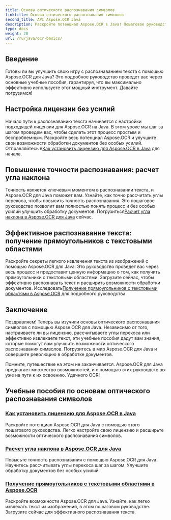 ```yaml
---
title: Основы оптического распознавания символов
linktitle: Основы оптического распознавания символов
second_title: API Aspose.OCR Java
description: Раскройте потенциал Aspose.OCR в Java! Пошаговое руководство по настройке лицензии и расширению возможностей оптического распознавания символов. Рассчитайте углы наклона и легко извлекайте текст.
type: docs
weight: 20
url: /ru/java/ocr-basics/
---
```

## Введение

Готовы ли вы улучшить свою игру с распознаванием текста с помощью Aspose.OCR для Java? Это подробное руководство проведет вас через основные учебные пособия, гарантируя, что вы максимально эффективно используете этот мощный инструмент. Давайте погрузимся!

## Настройка лицензии без усилий

Начало пути к распознаванию текста начинается с настройки подходящей лицензии для Aspose.OCR на Java. В этом уроке мы шаг за шагом проведем вас, чтобы сделать этот процесс простым и беспроблемным. Раскройте весь потенциал Aspose.OCR и улучшите свои возможности обработки документов без особых усилий. Отправляйтесь в[Как установить лицензию для Aspose.OCR в Java](./set-license/) для начала.

## Повышение точности распознавания: расчет угла наклона

 Точность является ключевым моментом в распознавании текста, и Aspose.OCR для Java поможет вам. Узнайте, как точно рассчитать углы перекоса, чтобы повысить точность распознавания. Это пошаговое руководство позволит вам полностью понять процесс и без особых усилий улучшить обработку документов. Погрузиться[Расчет угла наклона в Aspose.OCR для Java](./calculate-skew-angle/) сейчас.

## Эффективное распознавание текста: получение прямоугольников с текстовыми областями

Раскройте секреты легкого извлечения текста из изображений с помощью Aspose.OCR для Java. Это руководство проведет вас через весь процесс и предоставит ценную информацию о том, как получить прямоугольники с текстовыми областями. Загрузите сейчас, чтобы эффективно распознавать текст и расширить возможности обработки документов. Исследовать[Получение прямоугольников с текстовыми областями в Aspose.OCR](./get-rectangles-with-text-areas/) для подробного руководства.

## Заключение

Поздравляем! Теперь вы изучили основы оптического распознавания символов с помощью Aspose.OCR для Java. Независимо от того, настраиваете ли вы лицензию, рассчитываете углы перекоса или эффективно извлекаете текст, эти учебные пособия дадут вам знания, которые помогут вам улучшить возможности оптического распознавания символов. Погрузитесь в мир Aspose.OCR для Java и совершите революцию в обработке документов.

Помните, путешествие на этом не заканчивается. Aspose.OCR для Java предлагает множество возможностей, и с помощью этих руководств вы уже на пути к их освоению. Удачного OCR!
## Учебные пособия по основам оптического распознавания символов
### [Как установить лицензию для Aspose.OCR в Java](./set-license/)
Раскройте потенциал Aspose.OCR для Java с помощью этого пошагового руководства. Легко настройте свою лицензию и расширьте возможности оптического распознавания символов.
### [Расчет угла наклона в Aspose.OCR для Java](./calculate-skew-angle/)
Повысьте точность распознавания с помощью Aspose.OCR для Java. Научитесь рассчитывать углы перекоса шаг за шагом. Улучшите обработку документов без особых усилий.
### [Получение прямоугольников с текстовыми областями в Aspose.OCR](./get-rectangles-with-text-areas/)
Раскройте возможности Aspose.OCR для Java. Узнайте, как легко извлекать текст из изображений, в этом пошаговом руководстве. Загрузите сейчас для эффективного распознавания текста.